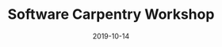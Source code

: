 ---
title: Software Carpentry Workshop
date: 2019-10-14
end_date: 2018-10-15
instructors:
- Joshua Stough
- Rucheng Diao
- Morgan Oneka
helpers:
- Sarah Tomkovich
- Julie Boulanger
- Nick Lesniak
site: https://UMSWC.github.io/2019-10-14-umich
etherpad: http://pad.carpentries.org/2019-10-14-umich
eventbrite: 
material: The Unix Shell, Version Control with Git, R for Reproducibile Scientific Analysis
audience: 
---
